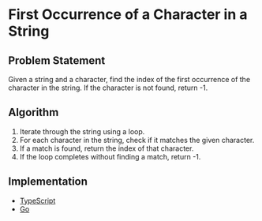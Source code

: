 # First Occurrence of a Character in a String

## Problem Statement
Given a string and a character, find the index of the first occurrence of the character in the string. If the character is not found, return -1.

## Algorithm
1. Iterate through the string using a loop.
2. For each character in the string, check if it matches the given character.
3. If a match is found, return the index of that character.
4. If the loop completes without finding a match, return -1.

## Implementation
- [TypeScript](./ts)
- [Go](./go)

